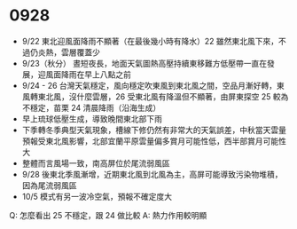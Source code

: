 # 0928

- 9/22 東北迎風面降雨不顯著（在最後幾小時有降水）22 雖然東北風下來，不過仍炎熱，雲層覆蓋少
- 9/23（秋分） 晝短夜長，地面天氣圖熱高壓持續東移難方低壓帶一直在發展，迎風面降雨在早上八點之前
- 9/24 - 26 台灣天氣穩定，風向穩定吹東風到東北風之間，空品月漸好轉，東風轉東北風，沒什麼雲層，26 受東北風有降溫但不顯著，由屏東探空 25 較為不穩定，苗栗 24 清晨降雨（沿海生成）
- 早上琉球低壓生成，導致晚間東北部下雨
- 下季轉冬季典型天氣現象，槽線下修仍然有非常大的天氣誤差，中秋當天雲量預報受東北風影響，北部宜蘭平原雲量偏多賞月可能性低，西半部賞月可能性大
- 整體而言風場一致，南高屏位於尾流弱風區
- 9/28 後東北季風漸增，近期東北風到北風為主，高屏可能導致污染物堆積，因為尾流弱風區
- 10/5 模式有另一波冷空氣，預報不確定度大

Q: 怎麼看出 25 不穩定，跟 24 做比較
A: 熱力作用較明顯
